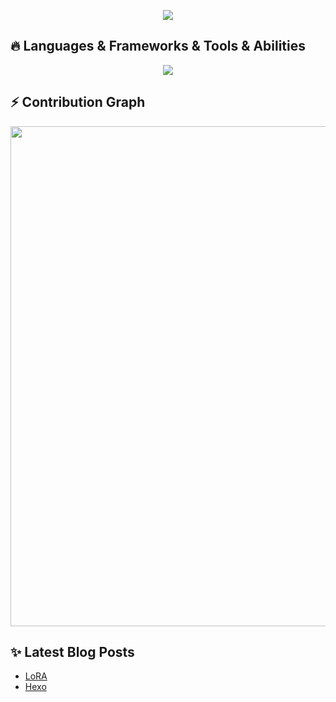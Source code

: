 <!--
**zhanghaopai/zhanghaopai** is a ✨ _special_ ✨ repository because its `README.md` (this file) appears on your GitHub profile.

Here are some ideas to get you started:

- 🔭 I’m currently working on ...
- 🌱 I’m currently learning ...
- 👯 I’m looking to collaborate on ...
- 🤔 I’m looking for help with ...
- 💬 Ask me about ...
- 📫 How to reach me: ...
- 😄 Pronouns: ...
- ⚡ Fun fact: ...
-->

<!-- https://github.com/kyechan99/capsule-render -->
<p align="center">
    <img
        src="https://capsule-render.vercel.app/api?type=waving&color=timeGradient&height=300&&section=header&text=HI👋%20THERE&fontSize=90&fontAlign=50&fontAlignY=30&desc=I%20am%20Patrick!%20Welcome%20to%20my%20github%20profile%20page.&descAlign=50&descSize=30&descAlignY=60&animation=twinkling" />
</p>

<h2 align="left">🔥 Languages & Frameworks & Tools & Abilities</h2>

<p align="center">
    <img align="center"
        src="https://skillicons.dev/icons?i=py,pytorch,cpp,java,spring,react,git,github,html,css,js,npm,mysql,markdown,vscode,idea,pycharm,figma&theme=light" />
</p>

<h2 align="left">⚡ Contribution Graph</h2>

<img width="800"
    src="https://github-readme-activity-graph.vercel.app/graph?username=zhanghaopai&theme=github-compact&hide_border=true&area=true" />

<h2 align="left ">✨ Latest Blog Posts </h2>


<p>
    <ul>
        <li><a href="https://zhanghaopai.github.io/2024/08/11/LLM-Quick-Start/">LoRA</a></li>
        <li><a href="https://zhanghaopai.github.io/2024/08/11/hello-world/">Hexo</a></li>
    </ul>
</p>
